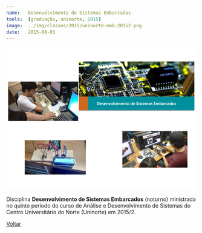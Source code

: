 ```yaml
---
name:  	Desenvolvimento de Sistemas Embarcados
tools: 	[graduação, uninorte, 2015]
image: 	../img/classes/2015/uninorte-emb-20152.png
date: 	2015-08-03
---
```


![](../img/classes/2015/uninorte-emb-20152.png)

Disciplina **Desenvolvimento de Sistemas Embarcados** (noturno) ministrada no quinto período do curso de Análise e Desenvolvimento de Sistemas do Centro Universitário do Norte (Uninorte) em 2015/2.

<p class="text-center">
	<a class="btn btn-outline-primary mt-1" href="{{ site.baseurl }}/classes/">Voltar</a>
</p>
